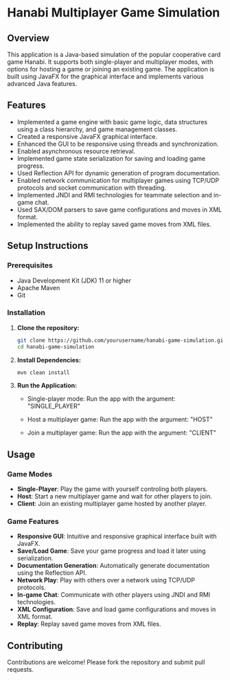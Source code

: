 # Hanabi Multiplayer Game Simulation

## Overview
This application is a Java-based simulation of the popular cooperative card game Hanabi. It supports both single-player and multiplayer modes, with options for hosting a game or joining an existing game. The application is built using JavaFX for the graphical interface and implements various advanced Java features.

## Features


  - Implemented a game engine with basic game logic, data structures using a class hierarchy, and game management classes.
  - Created a responsive JavaFX graphical interface.
  - Enhanced the GUI to be responsive using threads and synchronization.
  - Enabled asynchronous resource retrieval.
  - Implemented game state serialization for saving and loading game progress.
  - Used Reflection API for dynamic generation of program documentation.
  - Enabled network communication for multiplayer games using TCP/UDP protocols and socket communication with threading.
  - Implemented JNDI and RMI technologies for teammate selection and in-game chat.
  - Used SAX/DOM parsers to save game configurations and moves in XML format.
  - Implemented the ability to replay saved game moves from XML files.

## Setup Instructions

### Prerequisites
- Java Development Kit (JDK) 11 or higher
- Apache Maven
- Git

### Installation

1. **Clone the repository:**
    ```sh
    git clone https://github.com/yourusername/hanabi-game-simulation.git
    cd hanabi-game-simulation
    ```

2. **Install Dependencies:**
    ```sh
    mvn clean install
    ```

3. **Run the Application:**
   
    - Single-player mode:
    Run the app with the argument: "SINGLE_PLAYER"

    - Host a multiplayer game:
    Run the app with the argument: "HOST"

    - Join a multiplayer game:
   Run the app with the argument: "CLIENT"
    

## Usage

### Game Modes
- **Single-Player**: Play the game with yourself controling both players.
- **Host**: Start a new multiplayer game and wait for other players to join.
- **Client**: Join an existing multiplayer game hosted by another player.

### Game Features
- **Responsive GUI**: Intuitive and responsive graphical interface built with JavaFX.
- **Save/Load Game**: Save your game progress and load it later using serialization.
- **Documentation Generation**: Automatically generate documentation using the Reflection API.
- **Network Play**: Play with others over a network using TCP/UDP protocols.
- **In-game Chat**: Communicate with other players using JNDI and RMI technologies.
- **XML Configuration**: Save and load game configurations and moves in XML format.
- **Replay**: Replay saved game moves from XML files.

## Contributing
Contributions are welcome! Please fork the repository and submit pull requests.


